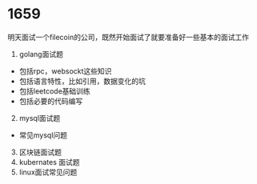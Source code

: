 
# 1659

明天面试一个filecoin的公司，既然开始面试了就要准备好一些基本的面试工作
1. golang面试题
  * 包括rpc，websockt这些知识
  * 包括语言特性，比如引用，数据变化的坑
  * 包括leetcode基础训练
  * 包括必要的代码编写
  
2. mysql面试题
  * 常见mysql问题
  
3. 区块链面试题
4. kubernates 面试题
5. linux面试常见问题
